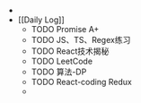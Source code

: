 -
- [[Daily Log]]
	- TODO Promise A+
	- TODO JS、TS、Regex练习
	- TODO React技术揭秘
	- TODO LeetCode
	- TODO 算法-DP
	- TODO React-coding Redux
	-